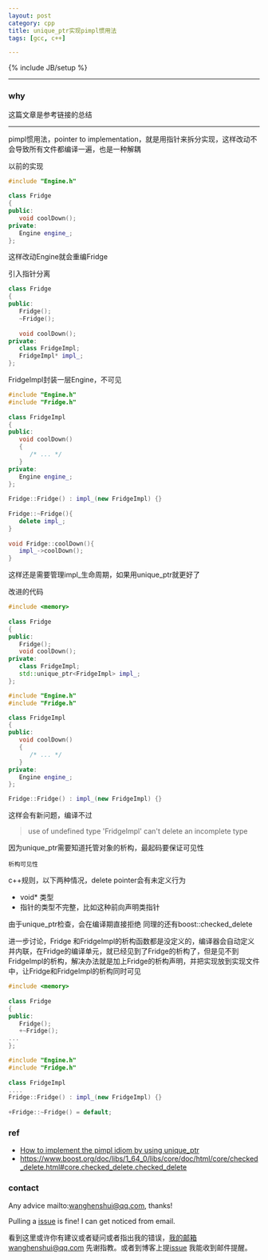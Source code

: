 ```yaml
---
layout: post
category: cpp
title: unique_ptr实现pimpl惯用法
tags: [gcc, c++]

---
```


{% include JB/setup %}

---

### why

这篇文章是参考链接的总结

----

pimpl惯用法，pointer to implementation，就是用指针来拆分实现，这样改动不会导致所有文件都编译一遍，也是一种解耦

以前的实现

```c++
#include "Engine.h"
 
class Fridge
{
public:
   void coolDown();
private:
   Engine engine_;
};
```

 这样改动Engine就会重编Fridge

引入指针分离

```c++
class Fridge
{
public:
   Fridge();
   ~Fridge();
 
   void coolDown();
private:
   class FridgeImpl;
   FridgeImpl* impl_;
};
```

FridgeImpl封装一层Engine，不可见

```c++
#include "Engine.h"
#include "Fridge.h"
 
class FridgeImpl
{
public:
   void coolDown()
   {
      /* ... */
   }
private:
   Engine engine_;
};
 
Fridge::Fridge() : impl_(new FridgeImpl) {}
 
Fridge::~Fridge(){
   delete impl_;
}
 
void Fridge::coolDown(){
   impl_->coolDown();
}
```

这样还是需要管理impl_生命周期，如果用unique_ptr就更好了

改进的代码

```c++
#include <memory>
 
class Fridge
{
public:
   Fridge();
   void coolDown();
private:
   class FridgeImpl;
   std::unique_ptr<FridgeImpl> impl_;
};
```

```c++
#include "Engine.h"
#include "Fridge.h"

class FridgeImpl
{
public:
   void coolDown()
   {
      /* ... */
   }
private:
   Engine engine_;
};

Fridge::Fridge() : impl_(new FridgeImpl) {}
```

这样会有新问题，编译不过

>use of undefined type 'FridgeImpl'
>can't delete an incomplete type

因为unique_ptr需要知道托管对象的析构，最起码要保证可见性

`析构可见性`

c++规则，以下两种情况，delete pointer会有未定义行为

- void* 类型
- 指针的类型不完整，比如这种前向声明类指针

由于unique_ptr检查，会在编译期直接拒绝 同理的还有boost::checked_delete



进一步讨论，Fridge 和FridgeImpl的析构函数都是没定义的，编译器会自动定义并内联，在Fridge的编译单元，就已经见到了Fridge的析构了，但是见不到FridgeImpl的析构，解决办法就是加上Fridge的析构声明，并把实现放到实现文件中，让Fridge和FridgeImpl的析构同时可见

```c++
#include <memory>
 
class Fridge
{
public:
   Fridge();
   +~Fridge();
...
};
```



```c++
#include "Engine.h"
#include "Fridge.h"
 
class FridgeImpl
....
Fridge::Fridge() : impl_(new FridgeImpl) {}
 
+Fridge::~Fridge() = default;
```



### ref

- [How to implement the pimpl idiom by using unique_ptr](https://www.fluentcpp.com/2017/09/22/make-pimpl-using-unique_ptr/)
- <https://www.boost.org/doc/libs/1_64_0/libs/core/doc/html/core/checked_delete.html#core.checked_delete.checked_delete>

### contact

Any advice mailto:wanghenshui@qq.com, thanks! 

Pulling a [issue](https://github.com/wanghenshui/wanghenshui.github.io/issues/new) is fine! I can get noticed from email.

看到这里或许你有建议或者疑问或者指出我的错误，我的邮箱wanghenshui@qq.com 先谢指教。或者到博客上提[issue](https://github.com/wanghenshui/wanghenshui.github.io/issues/new) 我能收到邮件提醒。